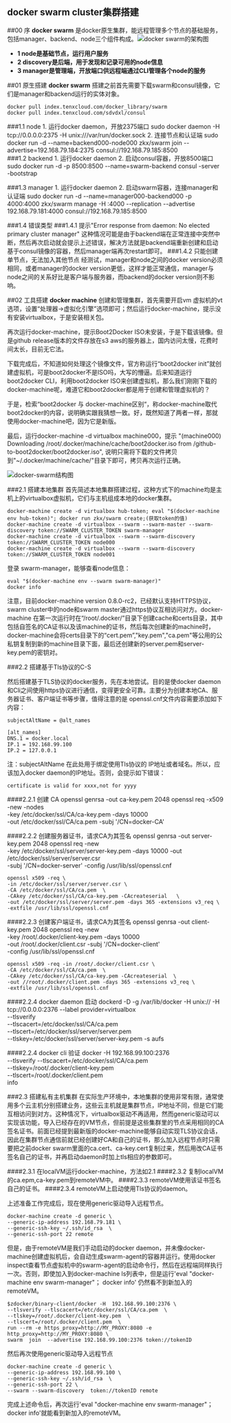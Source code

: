 
docker swarm cluster集群搭建
------
##00 序
**docker swarm** 是docker原生集群，能远程管理多个节点的基础服务，包括manager、backend、node三个组件构成。![docker
 swarm的架构图](http://image.slidesharecdn.com/dockerswarmv1-150401123157-conversion-gate01/95/docker-swarm-introduction-13-638.jpg?cb=1427891574)

- **1 node是基础节点，运行用户服务**
- **2 discovery是后端，用于发现和记录可用的node信息**
- **3 manager是管理端，开放端口供远程端通过CLI管理各个node的服务**

##01 原生搭建
**docker swarm** 搭建之前首先需要下载swarm和consul镜像，它们是manager和backend运行的实体对象。

	docker pull index.tenxcloud.com/docker_library/swarm
	docker pull index.tenxcloud.com/sdvdxl/consul
###1.1 node
	1. 运行docker daemon，开放2375端口
   	   sudo docker daemon -H tcp://0.0.0.0:2375 -H unix:///var/run/docker.sock
 	2. 连接节点和认证端
       sudo docker run -d --name=backend000-node000 zkx/swarm join --advertise=192.168.79.184:2375 consul://192.168.79.185:8500     
###1.2 backend
	1. 运行docker daemon
	2. 启动consul容器，开放8500端口
	   sudo docker run -d -p 8500:8500 --name=swarm-backend consul -server -bootstrap	

###1.3 manager
	1. 运行docker daemon
	2. 启动swarm容器，连接manager和认证端
	   sudo docker run -d --name=manager000-backend000 -p 4000:4000 zkx/swarm manage -H :4000 --replication --advertise 192.168.79.181:4000 consul://192.168.79.185:8500

###1.4 错误类型
###1.4.1 提示"Error response from daemon: No elected primary cluster manager"
	这种情况可能是由于backend端在正常连接中突然中断，然后再次启动就会提示上述错误，解决方法就是backend端重新创建和启动基于consul镜像的容器，然后manager端再次restart即可。
###1.4.2 只能创建单节点，无法加入其他节点
	经测试，manager和node之间的docker version必须相同，或者manager的docker version更低，这样才能正常通信，manager与node之间的关系好比是客户端与服务器，而backend的docker version则不影响。

##02 工具搭建
**docker machine** 创建和管理集群，首先需要开启vm 虚拟机的vt选项，设置“处理器->虚拟化引擎”选项即可；然后运行docker-machine，提示没有安装virtualbox，于是安装相关包。

再次运行docker-machine，提示Boot2Docker ISO未安装，于是下载该镜像。但是github release版本的文件存放在s3 aws的服务器上，国内访问太慢，花费时间太长，目前无它法。

下载完成后，不知道如何处理这个镜像文件，官方称运行“boot2docker init”就创建虚拟机，可是boot2docker不是ISO吗，大写的懵逼。后来知道运行boot2docker CLI，利用boot2docker ISO来创建虚拟机，那么我们刚刚下载的docker-machine呢，难道它和boot2docker都是用于创建和管理虚拟机的？

于是，检索“boot2docker 与 docker-machine区别“，称docker-machine取代boot2docker的内容，说明确实跟我猜想一致。好，既然知道了两者一样，那就使用docker-machine吧，因为它是新版。

最后，运行docker-machine -d virtualbox machine000，提示 "(machine000) Downloading /root/.docker/machine/cache/boot2docker.iso from /github-to-boot2docker/boot2docker.iso", 说明只需将下载的文件拷贝到"~/.docker/machine/cache/"目录下即可，拷贝再次运行正确。

![docker-swarm结构图](http://ww4.sinaimg.cn/mw690/a750c5f9jw1f62jg580p0j20sc0eqjsx.jpg)

###2.1 搭建本地集群
首先简述本地集群搭建过程，这种方式下的machine均是主机上的virtualbox虚拟机，它们与主机组成本地的docker集群。

	docker-machine create -d virtualbox hub-token; eval "$(docker-machine env hub-token)"; docker run zkx/swarm create;(获取token的值)
	docker-machine create -d virtualbox --swarm --swarm-master --swarm-discovery token://SWARM_CLUSTER_TOKEN swarm-manager
	docker-machine create -d virtualbox --swarm --swarm-discovery token://SWARM_CLUSTER_TOKEN node000
	docker-machine create -d virtualbox --swarm --swarm-discovery token://SWARM_CLUSTER_TOKEN node001
登录 swarm-manager，能够查看node信息：

	eval "$(docker-machine env --swarm swarm-manager)"
	docker info

注意，目前docker-machine version 0.8.0-rc2，已经默认支持HTTPS协议，swarm cluster中的node和swarm master通过https协议互相访问对方。docker-machine 在第一次运行时在“/root/.docker/”目录下创建cache和certs目录，其中包括自签名的CA证书以及该machine的证书，然后每次创建新的machine时，docker-machine会将certs目录下的“cert.pem”,"key.pem","ca.pem"等公用的公私钥复制到新的machine目录下面，最后还创建新的server.pem和server-key.pem的密钥对。

###2.2 搭建基于Tls协议的C-S

然后搭建基于TLS协议的docker服务，先在本地尝试。目的是使docker daemon和Cli之间使用https协议进行通信，变得更安全可靠。主要分为创建本地CA、服务器证书、客户端证书等步骤，值得注意的是 openssl.cnf文件内容需要添加如下内容：
	
	subjectAltName = @alt_names

	[alt_names]
	DNS.1 = docker.local
	IP.1 = 192.168.99.100
	IP.2 = 127.0.0.1
注：subjectAltName 在此处用于绑定使用Tls协议的 IP地址或者域名。所以，应该加入docker daemon的IP地址。否则，会提示如下错误：

	certificate is valid for xxxx,not for yyyy

####2.2.1  创建 CA
	openssl genrsa -out ca-key.pem 2048
	openssl req -x509 -new -nodes \
	-key /etc/docker/ssl/CA/ca-key.pem -days 10000 \
	-out /etc/docker/ssl/CA/ca.pem -subj '/CN=docker-CA'

####2.2.2  创建服务器证书，请求CA为其签名
	openssl genrsa -out server-key.pem 2048
	openssl req -new  \
	-key /etc/docker/ssl/server/server-key.pem -days 10000 
	-out /etc/docker/ssl/server/server.csr \
	-subj '/CN=docker-server' -config /usr/lib/ssl/openssl.cnf

	openssl x509 -req \
	-in /etc/docker/ssl/server/server.csr \
	-CA /etc/docker/ssl/CA/ca.pem  \
	-CAkey /etc/docker/ssl/CA/ca-key.pem -CAcreateserial   \
	-out /etc/docker/ssl/server/server.pem -days 365 -extensions v3_req \
	-extfile /usr/lib/ssl/openssl.cnf

####2.2.3  创建客户端证书，请求CA为其签名
	openssl genrsa -out client-key.pem 2048
	openssl req -new  \
	-key /root/.docker/client-key.pem -days 10000 \
	-out /root/.docker/client.csr -subj '/CN=docker-client' \
	-config /usr/lib/ssl/openssl.cnf

	openssl x509 -req -in /root/.docker/client.csr \
	-CA /etc/docker/ssl/CA/ca.pem  \
	-CAkey /etc/docker/ssl/CA/ca-key.pem -CAcreateserial  \
	-out //root/.docker/client.pem -days 365 -extensions v3_req \
	-extfile /usr/lib/ssl/openssl.cnf

####2.2.4  docker daemon 启动
	dockerd -D -g /var/lib/docker -H unix:// -H tcp://0.0.0.0:2376 
	--label provider=virtualbox \
	--tlsverify \
	--tlscacert=/etc/docker/ssl/CA/ca.pem \
	--tlscert=/etc/docker/ssl/server/server.pem \
	--tlskey=/etc/docker/ssl/server/server-key.pem -s aufs

####2.2.4  docker cli 验证
	docker -H  192.168.99.100:2376 \
	--tlsverify --tlscacert=/etc/docker/ssl/CA/ca.pem  \
	--tlskey=/root/.docker/client-key.pem  \
	--tlscert=/root/.docker/client.pem \
	info

###2.3 搭建私有主机集群
在实际生产环境中，本地集群的使用非常有限，通常使用多个云主机分别搭建业务，这些云主机就是集群节点，IP地址不同，但是它们能互相访问到对方。这种情况下，virtualbox驱动不再适用，然而generic驱动可以实现该功能，导入已经存在的VM节点，但前提是这些集群里的节点采用相同的CA签名证书。前面已经提到最新版的docker-machine能够自动实现TLS协议会话，因此在集群节点通信前就已经创建好CA和自己的证书，那么加入远程节点时只需要把之前docker swarm里面的ca.cert、ca-key.cert复制过来，然后用改CA证书签名自己的证书，并再启动daemon时加上tls相应的参数即可。

####2.3.1 在localVM运行docker-machine，方法如2.1
####2.3.2 复制localVM的ca.epm,ca-key.pem到remoteVM中。
####2.3.3 remoteVM使用该证书签名自己的证书。
####2.3.4 remoteVM上启动使用Tls协议的daemon。

上述准备工作完成后，现在使用generic驱动导入远程节点。
	
	docker-machine create -d generic \
	--generic-ip-address 192.168.79.181 \
	--generic-ssh-key ~/.ssh/id_rsa  \
	--generic-ssh-port 22 remote

但是，由于remoteVM是我们手动启动的docker daemon，并未像docker-machine创建虚拟机后，会自动生成swarm-agent的容器并运行。使用docker inspect查看节点虚拟机中的swarm-agent的启动命令行，然后在远程端同样执行一次。否则，即使加入到docker-machine ls列表中，但是运行'eval "docker-machine env swarm-manager"； docker info' 仍然看不到新加入的remoteVM。
	
	$zdocker/binary-client/docker -H  192.168.99.100:2376 \
	--tlsverify --tlscacert=/etc/docker/ssl/CA/ca.pem  \
	--tlskey=/root/.docker/client-key.pem  \
	--tlscert=/root/.docker/client.pem  \
	run --rm -e https_proxy=http://MY_PROXY:8080 -e http_proxy=http://MY_PROXY:8080 \
	swarm  join  --advertise 192.168.99.100:2376 token://tokenID

然后再次使用generic驱动导入远程节点

	docker-machine create -d generic \
	--generic-ip-address 192.168.99.100 \
	--generic-ssh-key ~/.ssh/id_rsa  \
	--generic-ssh-port 22 \
	--swarm --swarm-discovery  token://tokenID remote

完成上述命令后，再次运行'eval "docker-machine env swarm-manager"； docker info'就能看到新加入的remoteVM。
